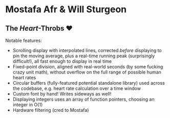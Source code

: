 # Mostafa Afr & Will Sturgeon
## The _Heart_-Throbs ❤️

Notable features:
- Scrolling display with interpolated lines, corrected _before_ displaying to pin the moving average, plus a real-time running peak (surprisingly difficult!), all fast enough to display in real time
- Fixed-point division, aligned with real-world seconds (by some fucking crazy unit math), without overflow on the full range of possible human heart rates
- Circular buffers (fully-featured potential standalone library) used across the codebase, e.g. heart rate calculation over a time window
- Custom font by hand! Writes sideways as well!
- Displaying integers uses an array of function pointers, choosing an integer in O(1)
- Hardware filtering (cred to Mostafa)
